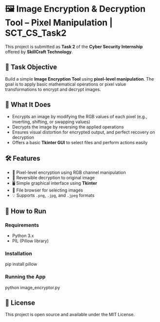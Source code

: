 # 🖼️ Image Encryption & Decryption Tool – Pixel Manipulation | SCT_CS_Task2

This project is submitted as **Task 2** of the **Cyber Security Internship** offered by **SkillCraft Technology**.

## 🧩 Task Objective
Build a simple **Image Encryption Tool** using **pixel-level manipulation**. The goal is to apply basic mathematical operations or pixel value transformations to encrypt and decrypt images.

## 🔐 What It Does
- Encrypts an image by modifying the RGB values of each pixel (e.g., inverting, shifting, or swapping values)
- Decrypts the image by reversing the applied operations
- Ensures visual distortion for encrypted output, and perfect recovery on decryption
- Offers a basic **Tkinter GUI** to select files and perform actions easily

## 🛠️ Features
- 🧮 Pixel-level encryption using RGB channel manipulation
- 🔄 Reversible decryption to original image
- 🖥️ Simple graphical interface using **Tkinter**
- 📂 File browser for selecting images
- 💡 Supports `.png`, `.jpg`, and `.jpeg` formats

## 🚀 How to Run

### Requirements
- Python 3.x
- PIL (Pillow library)

### Installation
pip install pillow


### Running the App
python image_encryptor.py



## 📜 License
This project is open source and available under the MIT License.
